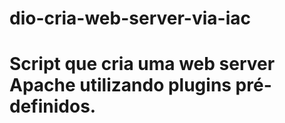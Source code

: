 # dio-cria-web-server-via-iac

# Script que cria uma web server Apache utilizando plugins pré-definidos.
